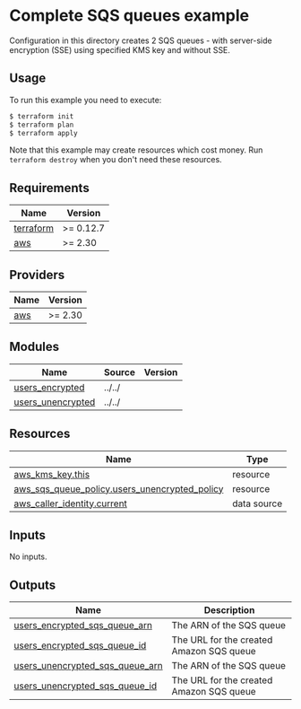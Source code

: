 # Complete SQS queues example

Configuration in this directory creates 2 SQS queues - with server-side encryption (SSE) using specified KMS key and without SSE.

## Usage

To run this example you need to execute:

```bash
$ terraform init
$ terraform plan
$ terraform apply
```

Note that this example may create resources which cost money. Run `terraform destroy` when you don't need these resources.

<!-- BEGINNING OF PRE-COMMIT-TERRAFORM DOCS HOOK -->
## Requirements

| Name | Version |
|------|---------|
| <a name="requirement_terraform"></a> [terraform](#requirement\_terraform) | >= 0.12.7 |
| <a name="requirement_aws"></a> [aws](#requirement\_aws) | >= 2.30 |

## Providers

| Name | Version |
|------|---------|
| <a name="provider_aws"></a> [aws](#provider\_aws) | >= 2.30 |

## Modules

| Name | Source | Version |
|------|--------|---------|
| <a name="module_users_encrypted"></a> [users\_encrypted](#module\_users\_encrypted) | ../../ |  |
| <a name="module_users_unencrypted"></a> [users\_unencrypted](#module\_users\_unencrypted) | ../../ |  |

## Resources

| Name | Type |
|------|------|
| [aws_kms_key.this](https://registry.terraform.io/providers/hashicorp/aws/latest/docs/resources/kms_key) | resource |
| [aws_sqs_queue_policy.users_unencrypted_policy](https://registry.terraform.io/providers/hashicorp/aws/latest/docs/resources/sqs_queue_policy) | resource |
| [aws_caller_identity.current](https://registry.terraform.io/providers/hashicorp/aws/latest/docs/data-sources/caller_identity) | data source |

## Inputs

No inputs.

## Outputs

| Name | Description |
|------|-------------|
| <a name="output_users_encrypted_sqs_queue_arn"></a> [users\_encrypted\_sqs\_queue\_arn](#output\_users\_encrypted\_sqs\_queue\_arn) | The ARN of the SQS queue |
| <a name="output_users_encrypted_sqs_queue_id"></a> [users\_encrypted\_sqs\_queue\_id](#output\_users\_encrypted\_sqs\_queue\_id) | The URL for the created Amazon SQS queue |
| <a name="output_users_unencrypted_sqs_queue_arn"></a> [users\_unencrypted\_sqs\_queue\_arn](#output\_users\_unencrypted\_sqs\_queue\_arn) | The ARN of the SQS queue |
| <a name="output_users_unencrypted_sqs_queue_id"></a> [users\_unencrypted\_sqs\_queue\_id](#output\_users\_unencrypted\_sqs\_queue\_id) | The URL for the created Amazon SQS queue |
<!-- END OF PRE-COMMIT-TERRAFORM DOCS HOOK -->
